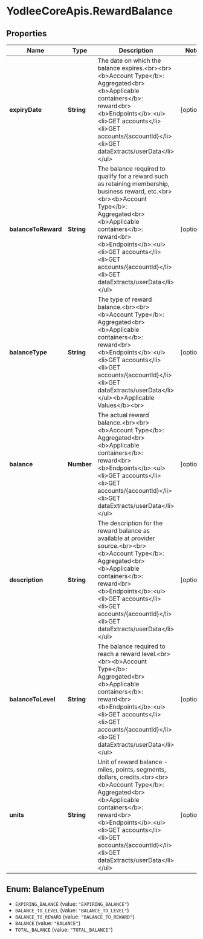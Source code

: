 # YodleeCoreApis.RewardBalance

## Properties
Name | Type | Description | Notes
------------ | ------------- | ------------- | -------------
**expiryDate** | **String** | The date on which the balance expires.&lt;br&gt;&lt;br&gt;&lt;b&gt;Account Type&lt;/b&gt;: Aggregated&lt;br&gt;&lt;b&gt;Applicable containers&lt;/b&gt;: reward&lt;br&gt;&lt;b&gt;Endpoints&lt;/b&gt;:&lt;ul&gt;&lt;li&gt;GET accounts&lt;/li&gt;&lt;li&gt;GET accounts/{accountId}&lt;/li&gt;&lt;li&gt;GET dataExtracts/userData&lt;/li&gt;&lt;/ul&gt; | [optional] 
**balanceToReward** | **String** | The balance required to qualify for a reward such as retaining membership, business reward, etc.&lt;br&gt;&lt;br&gt;&lt;b&gt;Account Type&lt;/b&gt;: Aggregated&lt;br&gt;&lt;b&gt;Applicable containers&lt;/b&gt;: reward&lt;br&gt;&lt;b&gt;Endpoints&lt;/b&gt;:&lt;ul&gt;&lt;li&gt;GET accounts&lt;/li&gt;&lt;li&gt;GET accounts/{accountId}&lt;/li&gt;&lt;li&gt;GET dataExtracts/userData&lt;/li&gt;&lt;/ul&gt; | [optional] 
**balanceType** | **String** | The type of reward balance.&lt;br&gt;&lt;br&gt;&lt;b&gt;Account Type&lt;/b&gt;: Aggregated&lt;br&gt;&lt;b&gt;Applicable containers&lt;/b&gt;: reward&lt;br&gt;&lt;b&gt;Endpoints&lt;/b&gt;:&lt;ul&gt;&lt;li&gt;GET accounts&lt;/li&gt;&lt;li&gt;GET accounts/{accountId}&lt;/li&gt;&lt;li&gt;GET dataExtracts/userData&lt;/li&gt;&lt;/ul&gt;&lt;b&gt;Applicable Values&lt;/b&gt;&lt;br&gt; | [optional] 
**balance** | **Number** | The actual reward balance.&lt;br&gt;&lt;br&gt;&lt;b&gt;Account Type&lt;/b&gt;: Aggregated&lt;br&gt;&lt;b&gt;Applicable containers&lt;/b&gt;: reward&lt;br&gt;&lt;b&gt;Endpoints&lt;/b&gt;:&lt;ul&gt;&lt;li&gt;GET accounts&lt;/li&gt;&lt;li&gt;GET accounts/{accountId}&lt;/li&gt;&lt;li&gt;GET dataExtracts/userData&lt;/li&gt;&lt;/ul&gt; | [optional] 
**description** | **String** | The description for the reward balance as available at provider source.&lt;br&gt;&lt;br&gt;&lt;b&gt;Account Type&lt;/b&gt;: Aggregated&lt;br&gt;&lt;b&gt;Applicable containers&lt;/b&gt;: reward&lt;br&gt;&lt;b&gt;Endpoints&lt;/b&gt;:&lt;ul&gt;&lt;li&gt;GET accounts&lt;/li&gt;&lt;li&gt;GET accounts/{accountId}&lt;/li&gt;&lt;li&gt;GET dataExtracts/userData&lt;/li&gt;&lt;/ul&gt; | [optional] 
**balanceToLevel** | **String** | The balance required to reach a reward level.&lt;br&gt;&lt;br&gt;&lt;b&gt;Account Type&lt;/b&gt;: Aggregated&lt;br&gt;&lt;b&gt;Applicable containers&lt;/b&gt;: reward&lt;br&gt;&lt;b&gt;Endpoints&lt;/b&gt;:&lt;ul&gt;&lt;li&gt;GET accounts&lt;/li&gt;&lt;li&gt;GET accounts/{accountId}&lt;/li&gt;&lt;li&gt;GET dataExtracts/userData&lt;/li&gt;&lt;/ul&gt; | [optional] 
**units** | **String** | Unit of reward balance - miles, points, segments, dollars, credits.&lt;br&gt;&lt;br&gt;&lt;b&gt;Account Type&lt;/b&gt;: Aggregated&lt;br&gt;&lt;b&gt;Applicable containers&lt;/b&gt;: reward&lt;br&gt;&lt;b&gt;Endpoints&lt;/b&gt;:&lt;ul&gt;&lt;li&gt;GET accounts&lt;/li&gt;&lt;li&gt;GET accounts/{accountId}&lt;/li&gt;&lt;li&gt;GET dataExtracts/userData&lt;/li&gt;&lt;/ul&gt; | [optional] 

<a name="BalanceTypeEnum"></a>
## Enum: BalanceTypeEnum

* `EXPIRING_BALANCE` (value: `"EXPIRING_BALANCE"`)
* `BALANCE_TO_LEVEL` (value: `"BALANCE_TO_LEVEL"`)
* `BALANCE_TO_REWARD` (value: `"BALANCE_TO_REWARD"`)
* `BALANCE` (value: `"BALANCE"`)
* `TOTAL_BALANCE` (value: `"TOTAL_BALANCE"`)

